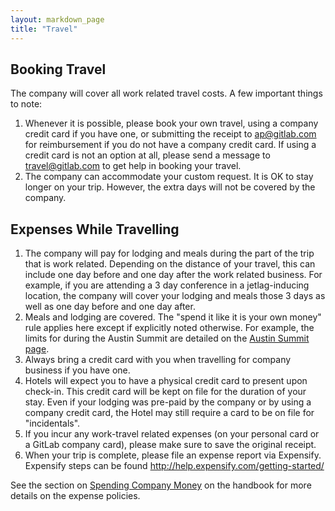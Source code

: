 ```yaml
---
layout: markdown_page
title: "Travel"
---
```


## Booking Travel

The company will cover all work related travel costs.
A few important things to note:

1. Whenever it is possible, please book your own travel, using a company credit card if 
you have one, or submitting the receipt to ap@gitlab.com for reimbursement if you 
do not have a company credit card. If using a credit card is not an option at all, 
please send a message to travel@gitlab.com to get help in booking your travel.
1. The company can accommodate your custom request. It is OK to stay longer on 
your trip. However, the extra days will not be covered by the company.

## Expenses While Travelling

1. The company will pay for lodging and meals during the part of the trip
that is work related. Depending on the distance of your travel, this can include
one day before and one day after the work related business. For example, if you
are attending a 3 day conference in a jetlag-inducing location, the company will
cover your lodging and meals those 3 days as well as one day before and one day after.
1. Meals and lodging are covered. The "spend it like it is your own money" rule applies here except 
if explicitly noted otherwise. For example, the limits for during the Austin Summit
are detailed on the [Austin Summit page](https://dev.gitlab.org/summit_group_2016/Austin-Summit-2016-project).
1. Always bring a credit card with you when travelling for company business if you have one.
1. Hotels will expect you to have a physical credit card to present upon check-in. 
This credit card will be kept on file for the duration of your stay. Even if your lodging 
was pre-paid by the company or by using a company credit card, the Hotel may still
require a card to be on file for "incidentals".
1. If you incur any work-travel related expenses (on your personal card or a GitLab 
company card), please make sure to save the original receipt. 
1. When your trip is complete, please file an expense report via Expensify. 
Expensify steps can be found http://help.expensify.com/getting-started/ 

See the section on [Spending Company Money](https://about.gitlab.com/handbook/#spending-company-money)
on the handbook for more details on the expense policies.


